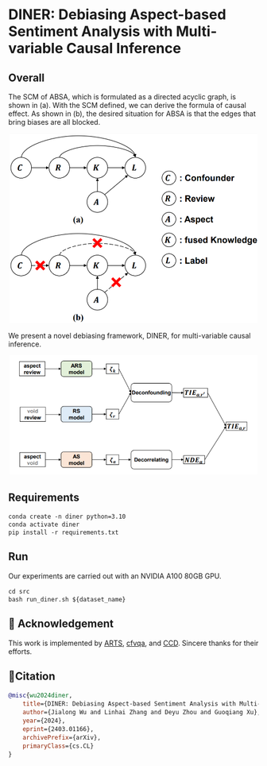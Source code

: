 # DINER: Debiasing Aspect-based Sentiment Analysis with Multi-variable Causal Inference

## Overall

The SCM of ABSA, which is formulated as a directed acyclic graph, is shown in (a). With the SCM defined, we can derive the formula of causal effect.
As shown in (b), the desired situation for ABSA is that the edges that bring biases are all blocked.

<p align="center"><img src='./assets/SCM.png'  width=500> </p>
We present a novel debiasing framework, DINER, for multi-variable causal inference. 
<p align="center"><img src='./assets/method.png'  width=500> </p>

## Requirements
```
conda create -n diner python=3.10
conda activate diner
pip install -r requirements.txt
```

## Run
Our experiments are carried out with an NVIDIA A100 80GB GPU.
```
cd src
bash run_diner.sh ${dataset_name}
```

## 🌻 Acknowledgement
This work is implemented by [ARTS](https://github.com/zhijing-jin/ARTS_TestSet), [cfvqa](https://github.com/yuleiniu/cfvqa), and [CCD](https://github.com/farewellthree/Causal-Context-Debiasing). Sincere thanks for their efforts.

## 📖Citation

```bibtex
@misc{wu2024diner,
    title={DINER: Debiasing Aspect-based Sentiment Analysis with Multi-variable Causal Inference},
    author={Jialong Wu and Linhai Zhang and Deyu Zhou and Guoqiang Xu},
    year={2024},
    eprint={2403.01166},
    archivePrefix={arXiv},
    primaryClass={cs.CL}
}
```

